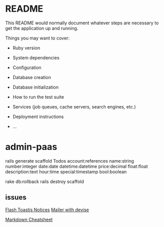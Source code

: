 # README

This README would normally document whatever steps are necessary to get the
application up and running.

Things you may want to cover:

* Ruby version

* System dependencies

* Configuration

* Database creation

* Database initialization

* How to run the test suite

* Services (job queues, cache servers, search engines, etc.)

* Deployment instructions

* ...
# admin-paas
rails generate scaffold Todos account:references name:string number:integer date:date datetime:datetime price:decimal float:float description:text hour:time special:timestamp bool:boolean

rake db:rollback
rails destroy scaffold


## issues
[Flash Toastjs Notices](https://ftovaro.github.io/ruby/rails/bootstrap/notification/flash/toast/alerts/2016/11/19/custom-flash-notifications-with-bootstrap.html)
[Mailer with devise](https://stackoverflow.com/questions/16281254/usermailer-with-devise)

[Markdown Cheatsheet](https://github.com/adam-p/markdown-here/wiki/Markdown-Cheatsheet#links)